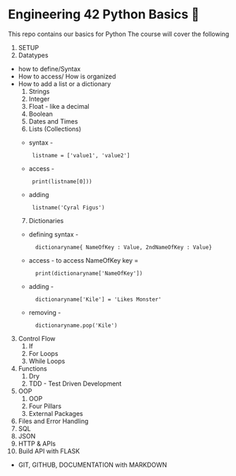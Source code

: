 # Engineering 42 Python Basics :taco:

This repo contains our basics for Python
The course will cover the following

1) SETUP
2) Datatypes
- how to define/Syntax
- How to access/ How is organized
- How to add a list or a dictionary
    1) Strings
    2) Integer 
    3) Float - like a decimal
    4) Boolean
    5) Dates and Times
    6) Lists (Collections)
     - syntax - 
     
            listname = ['value1', 'value2']
     - access - 
     
            print(listname[0])) 
     - adding
     
            listname('Cyral Figus')
     
    7) Dictionaries 
    - defining syntax -    
        
            dictionaryname{ NameOfKey : Value, 2ndNameOfKey : Value}
                    
    - access - to access NameOfKey key = 
    
            print(dictionaryname['NameOfKey'])
    - adding - 
    
            dictionaryname['Kile'] = 'Likes Monster' 
    - removing - 
    
            dictionaryname.pop('Kile')
    
 3) Control Flow
    1) If
    2) For Loops
    3) While Loops
 4) Functions
    1) Dry
    2) TDD - Test Driven Development
 5) OOP
    1) OOP
    2) Four Pillars
    3) External Packages
 6) Files and Error Handling
 7) SQL
 8) JSON
 9) HTTP & APIs
 10) Build API with FLASK
 
 - GIT, GITHUB, DOCUMENTATION with MARKDOWN

